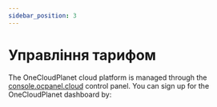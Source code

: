 ```yaml
---
sidebar_position: 3
---
```


# Управління тарифом

The OneCloudPlanet cloud platform is managed through the [console.ocpanel.cloud](https://console.ocpanel.cloud) control panel. You can sign up for the OneCloudPlanet dashboard by:

